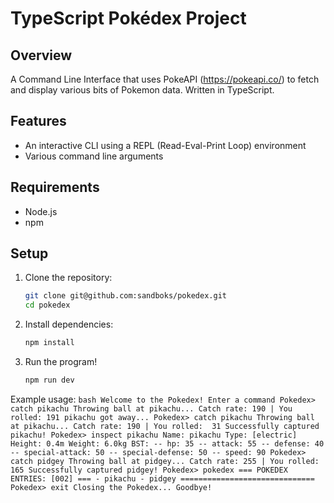 # TypeScript Pokédex Project

## Overview
A Command Line Interface that uses PokeAPI (https://pokeapi.co/) to fetch and display various bits of Pokemon data. Written in TypeScript.

## Features
- An interactive CLI using a REPL (Read-Eval-Print Loop) environment
- Various command line arguments

## Requirements
- Node.js 
- npm 

## Setup
1. Clone the repository:
   ```bash
   git clone git@github.com:sandboks/pokedex.git
   cd pokedex
   ```
2. Install dependencies:
   ```bash
   npm install
   ```

3. Run the program!
    ```bash
    npm run dev
    ```

Example usage:
    ```bash
    Welcome to the Pokedex! Enter a command
    Pokedex> catch pikachu
    Throwing ball at pikachu...
    Catch rate: 190 | You rolled: 191
    pikachu got away...
    Pokedex> catch pikachu
    Throwing ball at pikachu...
    Catch rate: 190 | You rolled:  31
    Successfully captured pikachu!
    Pokedex> inspect pikachu
    Name: pikachu
    Type: [electric] 
    Height: 0.4m
    Weight: 6.0kg
    BST:
    -- hp: 35
    -- attack: 55
    -- defense: 40
    -- special-attack: 50
    -- special-defense: 50
    -- speed: 90
    Pokedex> catch pidgey
    Throwing ball at pidgey...
    Catch rate: 255 | You rolled: 165
    Successfully captured pidgey!
    Pokedex> pokedex
    === POKEDEX ENTRIES: [002] ===
    - pikachu
    - pidgey
    ==============================
    Pokedex> exit
    Closing the Pokedex... Goodbye!
    ```